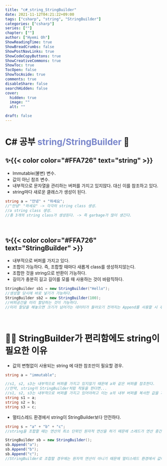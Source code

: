 ```yaml
---
title: "c#_string_StringBuilder"
date: 2021-11-12T04:21:22+09:00
tags: ["csharp", "string", "StringBuilder"]
categories: ["csharp"]
series: [""]
chapter: [""]
author: ["Hyemi Oh"]
ShowReadingTime: true
ShowBreadCrumbs: false
ShowPostNavLinks: true
ShowCodeCopyButtons: true
ShowCreativeCommons: true
ShowToc: true
TocOpen: false
ShowTocAside: true
comments: true
disableShare: false
searchHidden: false
cover:
  hidden: true
  image: ""
  alt: ""

draft: false
---
```

# C# 공부 <span style=color:#7986CB>string/StringBuilder</span> 🤔

## ✨{{< color color="#FFA726" text="string" >}}

- Immutable(불변) 변수. 
- 값이 아닌 참조 변수.
- 내부적으로 문자열을 관리하는 버퍼를 가지고 있지않다. 대신 이를 참조하고 있다.
- string마다 새로운 클래스가 생성이 된다.

```csharp
string a = "안녕" + "하세요";
//"안녕" "하세요" -> 각각의 string class 생성. 
//a string class 생성.
//총 3개의 string class가 생성된다. -> 즉 garbage가 많이 생긴다.
```  
<br>

## ✨{{< color color="#FFA726" text="StringBuilder" >}}

- 내부적으로 버퍼를 가지고 있다.
- 조합이 가능하다. 즉, 조합할 때마다 새롭게 class를 생성하지않는다.
- 조합한 것을 string으로 반환이 가능하다.
- 길이가 충분히 길고 길이를 모를 때 사용하는 것이 바람직하다.
```csharp
StringBuilder sb1 = new StringBuilder("Hello");
//생성할 당시에 바로 넣기가 가능하다.
StringBuilder sb2 = new StringBuilder(100);
//버퍼공간을 미리 할당하는 것이 가능하다.
//미리 할당을 해놓으면 크기가 넘어가는 데이터가 들어오기 전까지는 Append를 사용할 시 추가 공간을 마련하지않아도 되어 조금 더 빠르다.

```  
<br>

# 🌟🌟 StringBuilder가 편리함에도 string이 필요한 이유

- 값의 변형없이 사용되는 string 에 대한 참조만이 필요할 경우.

```csharp
string a = "immutable";

//s1, s2, s3는 내부적으로 버퍼를 가지고 있지않기 때문에 a와 같은 버퍼를 참조한다.
//만약, string이 StringBuilder처럼 작동을 한다면...
//s1, s2, s3는 내부적으로 버퍼를 가지고 있어야하고 이는 a의 내부 버퍼를 복사한 값을 가지고 있을 것이다. => 메모리 낭비!
string s1 = a;
string s2 = b;
string s3 = c;
```  
- 멀티스레드 환경에서 string이 StringBuilder보다 안전하다.<br>


```csharp
string s = "a" + "b" + "c";
//string을 조합할 때는 연산의 최소 단위인 원자적 연산을 하기 때문에 스레드가 연산 중간에 간섭할 수 없어 값이 변할 위험이 없다.

StringBuilder sb = new StringBuilder();
sb.Append("a");
sb.Append("b");
sb.Append("c");
//StringBuilder로 조합할 경우에는 원자적 연산이 아니기 때문에 멀티스레드 환경에서 값이 변형될 위험이 있다.
``` 
